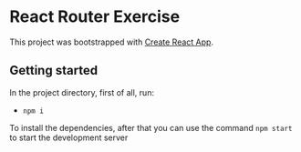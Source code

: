 # React Router Exercise

This project was bootstrapped with [Create React App](https://github.com/facebook/create-react-app).

## Getting started

In the project directory, first of all, run:

- `npm i`

To install the dependencies, after that you can use the command `npm start` to start the development server
